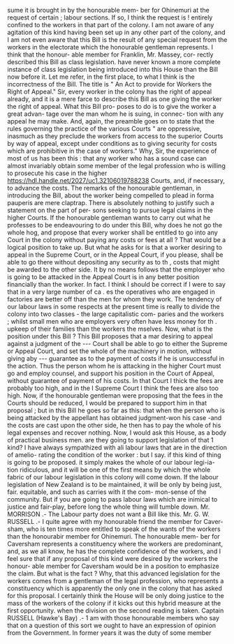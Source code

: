 sume it is brought in by the honourable mem- ber for Ohinemuri at the request of certain ; labour sections. If so, I think the request is ! entirely confined to the workers in that part of the colony. I am not aware of any agitation of this kind having been set up in any other part of the colony, and I am not even aware that this Bill is the result of any special request from the workers in the electorate which the honourable gentleman represents. I think that the honour- able member for Franklin, Mr. Massey, cor- rectly described this Bill as class legislation. have never known a more complete instance of class legislation being introduced into this House than the Bill now before it. Let me refer, in the first place, to what I think is the incorrectness of the Bill. The title is " An Act to provide for Workers the Right of Appeal." Sir, every worker in the colony has the right of appeal already, and it is a mere farce to describe this Bill as one giving the worker the right of appeal. What this Bill pro- poses to do is to give the worker a great advan- tage over the man whom he is suing, in connec- tion with any appeal he may make. And, again, the preamble goes on to state that the rules governing the practice of the various Courts " are oppressive, inasmuch as they preclude the workers from access to the superior Courts by way of appeal, except under conditions as to giving security for costs which are prohibitive in the case of workers." Why, Sir, the experience of most of us has been this : that any worker who has a sound case can almost invariably obtain some member of the legal profession who is willing to prosecute his case in the higher https://hdl.handle.net/2027/uc1.32106019788238 Courts, and, if necessary, to advance the costs. The remarks of the honourable gentleman, in introducing the Bill, about the worker being compelled to plead in forma pauperis are mere claptrap. There is absolutely nothing to justify such a statement on the part of per- sons seeking to pursue legal claims in the higher Courts. If the honourable gentleman wants to carry out what he professes to be endeavouring to do under this Bill, why does he not go the whole hog, and propose that every worker shall be entitled to go into any Court in the colony without paying any costs or fees at all ? That would be a logical position to take up. But what he asks for is that a worker desiring to appeal in the Supreme Court, or in the Appeal Court, if you please, shall be able to go there without depositing any security as to th , costs that might be awarded to the other side. It by no means follows that the employer who is going to be attacked in the Appeal Court is in any better position financially than the worker. In fact. I think I should be correct if I were to say that in a very large number of ca . es the operatives who are engaged in factories are better off than the men for whom they work. The tendency of our labour laws in some respects at the present time is really to divide the colony into two classes - the large capitalistic com- paries and the workers ; whilst small men who are employers very often have less money for th . upkeep of their families than the workers the mselves. Now, what is the position under this Bill ? This Bill proposes that a mar desiring to appeal against a judgment of the \--- Court shall be able to go to either the Supreme or Appeal Court, and set the whole of the machinery in motion, without giving aby --- guarantee as to the payment of costs if he is unsuccessful in the action. Thus the person whom he is attacking in the higher Court must go and employ counsel, and support his position in the Court of Appeal, without guarantee of payment of his costs. In that Court I thick the fees are probably too high, and in the I Supreme Court I think the fees are also too high. Now, if the honourable gentleman were proposing that the fees in the Courts should be reduced, I would be prepared to support him in that proposal ; but in this Bill he goes so far as this: that when the person who is being attacked by the appellant has obtained judgment-won his case -and the costs are cast upon the other side, he then has to pay the whole of his legal expenses and recover nothing. Now, I would ask this House, as a body of practical business men. are they going to support legislation of that 1 kind? I have always sympathized with ali labour laws that are in the direction of amelio- rating the condition of the worker : but I say. if this kind of thing is going to be proposed. it simply makes the whole of our labour legi-ia- tion ridiculous, and it will be one of the first means by which the whole fabric of our labour legislation in this colony will come down. If the labour legislation of New Zealand is to be maintained, it will be only by being just, fair. equitable, and such as carries with it the com- mon-sense of the community. But if you are going to pass labour laws which are inimical to justice and fair-play, before long the whole thing will tumble down. Mr. MORRISON .- The Labour party does not want a Bill like this. Mr. G. W. RUSSELL .- I quite agree with my honourable friend the member for Caver- sham, who is ten times more entitled to speak of the wants of the workers than the honourabir member for Ohinemuri. The honourable mem- ber for Caversham represents a constituency where the workers are predominant, and, as we all know, he has the complete confidence of the workers, and I feel sure that if any proposal of this kind were desired by the workers the honour- able member for Caversham would be in a position to emphasize the claim. But what is the fact ? Why, that this advanced legislation for the workers comes from a gentleman of the legal profession, who represents a constituency which is apparently the only one in the colony that has asked for this proposal. I certainly think the House will be only doing justice to the mass of the workers of the colony if it kicks out this hybrid measure at the first opportunity. when the division on the second reading is taken. Captain RUSSELL (Hawke's Bay) .- 1 am with those honourable members who say that on a question of this sort we ought to have an expression of opinion from the Government. In former years it was the duty of some member 